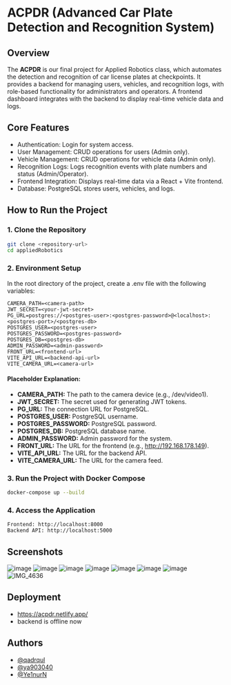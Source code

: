 # ACPDR (Advanced Car Plate Detection and Recognition System)

## Overview

The **ACPDR** is our final project for Applied Robotics class, which automates the detection and recognition of car license plates at checkpoints. It provides a backend for managing users, vehicles, and recognition logs, with role-based functionality for administrators and operators. A frontend dashboard integrates with the backend to display real-time vehicle data and logs.

## Core Features
 - Authentication: Login for system access.
 - User Management: CRUD operations for users (Admin only).
 - Vehicle Management: CRUD operations for vehicle data (Admin only).
 - Recognition Logs: Logs recognition events with plate numbers and status (Admin/Operator).
 - Frontend Integration: Displays real-time data via a React + Vite frontend.
 - Database: PostgreSQL stores users, vehicles, and logs.

## How to Run the Project

### 1. Clone the Repository

```bash
git clone <repository-url>
cd appliedRobotics
```
### 2. Environment Setup
In the root directory of the project, create a .env file with the following variables:

```.dotenv
CAMERA_PATH=<camera-path>
JWT_SECRET=<your-jwt-secret>
PG_URL=postgres://<postgres-user>:<postgres-password>@<localhost>:<postgres-port>/<postgres-db>
POSTGRES_USER=<postgres-user>
POSTGRES_PASSWORD=<postgres-password>
POSTGRES_DB=<postgres-db>
ADMIN_PASSWORD=<admin-password>
FRONT_URL=<frontend-url>
VITE_API_URL=<backend-api-url>
VITE_CAMERA_URL=<camera-url>
```

#### Placeholder Explanation:
- **CAMERA_PATH:** The path to the camera device (e.g., /dev/video1).
- **JWT_SECRET:** The secret used for generating JWT tokens.
- **PG_URL:** The connection URL for PostgreSQL.
- **POSTGRES_USER:** PostgreSQL username.
- **POSTGRES_PASSWORD:** PostgreSQL password.
- **POSTGRES_DB:** PostgreSQL database name.
- **ADMIN_PASSWORD:** Admin password for the system.
- **FRONT_URL:** The URL for the frontend (e.g., http://192.168.178.149).
- **VITE_API_URL:** The URL for the backend API.
- **VITE_CAMERA_URL:** The URL for the camera feed.

### 3. Run the Project with Docker Compose
```bash
docker-compose up --build
```

### 4. Access the Application
```
Frontend: http://localhost:8000
Backend API: http://localhost:5000
```

## Screenshots
![image](https://github.com/user-attachments/assets/f7f6c9cc-183e-488d-a0ac-2c97e33d9c31)
![image](https://github.com/user-attachments/assets/43475c7c-e994-4b3f-9b0e-9e2091f3a052)
![image](https://github.com/user-attachments/assets/0d344fb4-cd15-412d-bb7a-aceaebbce6c5)
![image](https://github.com/user-attachments/assets/5a6d4ba2-5fb0-4bdd-b556-71303d200c2a)
![image](https://github.com/user-attachments/assets/2ad3438f-c8c0-44bf-a721-dda6c57c564c)
![image](https://github.com/user-attachments/assets/7aab5659-7802-44ed-9e59-6df6ee81061c)
![image](https://github.com/user-attachments/assets/e9199782-01ec-4d70-8999-6e65b920987a)
![IMG_4636](https://github.com/user-attachments/assets/a18e4983-eea9-40e4-a09f-73fbc5add3d3)
## Deployment
- https://acpdr.netlify.app/
- backend is offline now


## Authors
- [@qadrqul](https://github.com/qadrqul)
- [@ya903040](https://github.com/ya903040)
- [@Ye1nurN](https://github.com/Ye1nurN)


